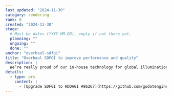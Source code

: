 ```yaml
---
last_updated: "2024-11-30"
category: rendering
rank: 0
created: "2024-11-30"
stage:
  # Must be dates (YYYY-MM-DD), empty if not there yet.
  planning: ""
  ongoing: ""
  done: ""
anchor: "overhaul-sdfgi"
title: "Overhaul SDFGI to improve performance and quality"
description: |
  We’re really proud of our in-house technology for global illumination, but we think that we can push performance and quality even further. This is a long-term effort, but is something we are very excited about and would like to see finished.
details:
  - type: prs
    content: |
      - [Upgrade SDFGI to HDDAGI #86267](https://github.com/godotengine/godot/pull/86267)
---
```

